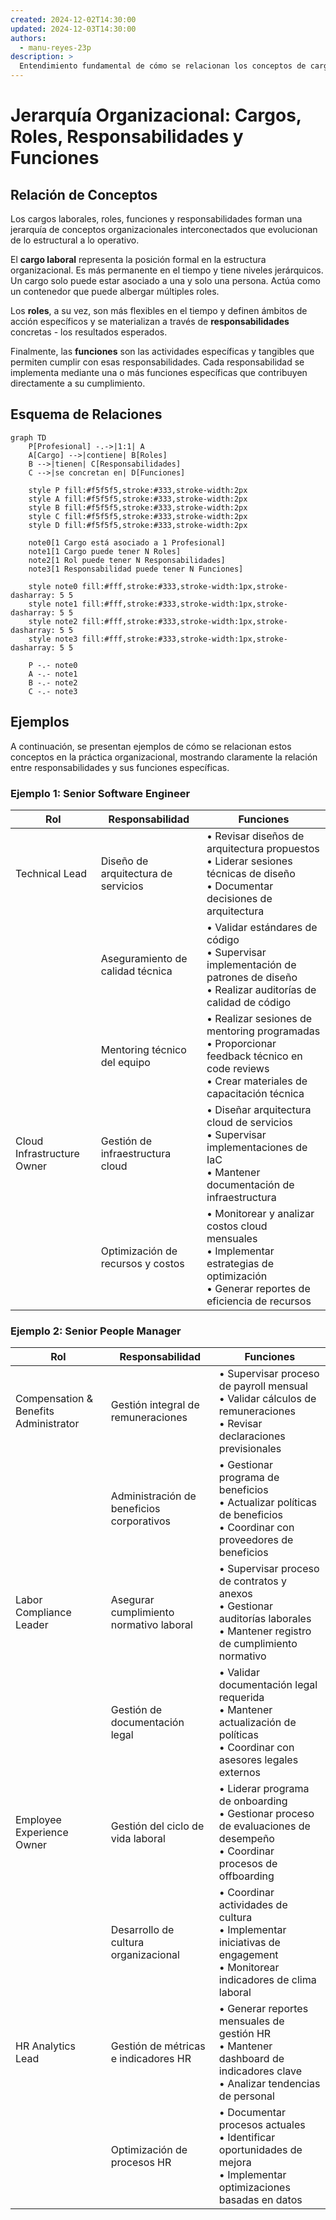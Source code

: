 ```yaml
---
created: 2024-12-02T14:30:00
updated: 2024-12-03T14:30:00
authors:
  - manu-reyes-23p
description: >
  Entendimiento fundamental de cómo se relacionan los conceptos de cargos, roles, responsabilidades y funciones en la estructura organizacional moderna.
---
```


# Jerarquía Organizacional: Cargos, Roles, Responsabilidades y Funciones

## Relación de Conceptos

Los cargos laborales, roles, funciones y responsabilidades forman una jerarquía de conceptos organizacionales interconectados que evolucionan de lo estructural a lo operativo.

El **cargo laboral** representa la posición formal en la estructura organizacional. Es más permanente en el tiempo y tiene niveles jerárquicos. Un cargo solo puede estar asociado a una y solo una persona. Actúa como un contenedor que puede albergar múltiples roles.

Los **roles**, a su vez, son más flexibles en el tiempo y definen ámbitos de acción específicos y se materializan a través de **responsabilidades** concretas - los resultados esperados.

Finalmente, las **funciones** son las actividades específicas y tangibles que permiten cumplir con esas responsabilidades. Cada responsabilidad se implementa mediante una o más funciones específicas que contribuyen directamente a su cumplimiento.

## Esquema de Relaciones

```mermaid
graph TD
    P[Profesional] -.->|1:1| A
    A[Cargo] -->|contiene| B[Roles]
    B -->|tienen| C[Responsabilidades]
    C -->|se concretan en| D[Funciones]

    style P fill:#f5f5f5,stroke:#333,stroke-width:2px
    style A fill:#f5f5f5,stroke:#333,stroke-width:2px
    style B fill:#f5f5f5,stroke:#333,stroke-width:2px
    style C fill:#f5f5f5,stroke:#333,stroke-width:2px
    style D fill:#f5f5f5,stroke:#333,stroke-width:2px

    note0[1 Cargo está asociado a 1 Profesional]
    note1[1 Cargo puede tener N Roles]
    note2[1 Rol puede tener N Responsabilidades]
    note3[1 Responsabilidad puede tener N Funciones]

    style note0 fill:#fff,stroke:#333,stroke-width:1px,stroke-dasharray: 5 5
    style note1 fill:#fff,stroke:#333,stroke-width:1px,stroke-dasharray: 5 5
    style note2 fill:#fff,stroke:#333,stroke-width:1px,stroke-dasharray: 5 5
    style note3 fill:#fff,stroke:#333,stroke-width:1px,stroke-dasharray: 5 5

    P -.- note0
    A -.- note1
    B -.- note2
    C -.- note3
```

## Ejemplos

A continuación, se presentan ejemplos de cómo se relacionan estos conceptos en la práctica organizacional, mostrando claramente la relación entre responsabilidades y sus funciones específicas.

### Ejemplo 1: Senior Software Engineer

| Rol                        | Responsabilidad                     | Funciones                                                                                                                               |
|----------------------------|-------------------------------------|-----------------------------------------------------------------------------------------------------------------------------------------|
| Technical Lead             | Diseño de arquitectura de servicios | • Revisar diseños de arquitectura propuestos<br>• Liderar sesiones técnicas de diseño<br>• Documentar decisiones de arquitectura              |
|                            | Aseguramiento de calidad técnica    | • Validar estándares de código<br>• Supervisar implementación de patrones de diseño<br>• Realizar auditorías de calidad de código             |
|                            | Mentoring técnico del equipo        | • Realizar sesiones de mentoring programadas<br>• Proporcionar feedback técnico en code reviews<br>• Crear materiales de capacitación técnica |
| Cloud Infrastructure Owner | Gestión de infraestructura cloud    | • Diseñar arquitectura cloud de servicios<br>• Supervisar implementaciones de IaC<br>• Mantener documentación de infraestructura              |
|                            | Optimización de recursos y costos   | • Monitorear y analizar costos cloud mensuales<br>• Implementar estrategias de optimización<br>• Generar reportes de eficiencia de recursos   |

### Ejemplo 2: Senior People Manager

| Rol                                   | Responsabilidad                           | Funciones                                                                                                                 |
|---------------------------------------|-------------------------------------------|---------------------------------------------------------------------------------------------------------------------------|
| Compensation & Benefits Administrator | Gestión integral de remuneraciones        | • Supervisar proceso de payroll mensual<br>• Validar cálculos de remuneraciones<br>• Revisar declaraciones previsionales        |
|                                       | Administración de beneficios corporativos | • Gestionar programa de beneficios<br>• Actualizar políticas de beneficios<br>• Coordinar con proveedores de beneficios         |
| Labor Compliance Leader               | Asegurar cumplimiento normativo laboral   | • Supervisar proceso de contratos y anexos<br>• Gestionar auditorías laborales<br>• Mantener registro de cumplimiento normativo |
|                                       | Gestión de documentación legal            | • Validar documentación legal requerida<br>• Mantener actualización de políticas<br>• Coordinar con asesores legales externos   |
| Employee Experience Owner             | Gestión del ciclo de vida laboral         | • Liderar programa de onboarding<br>• Gestionar proceso de evaluaciones de desempeño<br>• Coordinar procesos de offboarding     |
|                                       | Desarrollo de cultura organizacional      | • Coordinar actividades de cultura<br>• Implementar iniciativas de engagement<br>• Monitorear indicadores de clima laboral      |
| HR Analytics Lead                     | Gestión de métricas e indicadores HR      | • Generar reportes mensuales de gestión HR<br>• Mantener dashboard de indicadores clave<br>• Analizar tendencias de personal    |
|                                       | Optimización de procesos HR               | • Documentar procesos actuales<br>• Identificar oportunidades de mejora<br>• Implementar optimizaciones basadas en datos        |
